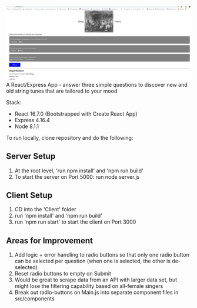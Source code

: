 ![String Theory](./static/screen-shot.png "Title")
A React/Express App - answer three simple questions to discover new and old string tunes that are tailored to your mood

Stack:
- React 16.7.0 (Bootstrapped with Create React App)
- Express 4.16.4
- Node 8.1.1

To run locally, clone repository and do the following:
## Server Setup
1. At the root level, 'run npm install' and 'npm run build'
2. To start the server on Port 5000: run node server.js 

## Client Setup
1. CD into the 'Client' folder
2. run 'npm install' and 'npm run build'
3. run 'npm run start' to start the client on Port 3000

## Areas for Improvement
1. Add logic + error handling to radio buttons so that only one radio button can be selected per question (when one is selected, the other is de-selected)
2. Reset radio buttons to empty on Submit
3. Would be great to scrape data from an API with larger data set, but might lose the filtering capability based on all-female singers
4. Break out radio-buttons on Main.js into separate component files in src/components




